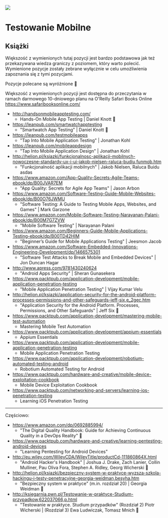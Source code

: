 [![](https://img.shields.io/badge/Facebook-%23TestowanieOprogramowania-blue.svg)](https://www.facebook.com/groups/TestowanieOprogramowania/)


# Testowanie Mobilne


## Książki
Większość z wymienionych tutaj pozycji jest bardzo podstawowa jak też przekazywana wiedza graniczy z poziomem, który warto polecić.
Wymienione pozycje zostały zebrane wyłącznie w celu umożliwienia zapoznania się z tymi pozycjami.

Pozycje polecane są wyróżnione 📖

Większość z wymienionych pozycji jest dostępna do przeczytania w ramach darmowego 10-dniowego planu na O'Reilly Safari Books Online
https://www.safaribooksonline.com/

* http://handsonmobileapptesting.com/
   * Hands-On Mobile App Testing | Daniel Knott  📖
* https://leanpub.com/smartwatchapptesting
   * "Smartwatch App Testing" | Daniel Knott  📖
* https://leanpub.com/testmobileapps
   * "Tap Into Mobile Application Testing" | Jonathan Kohl
* https://leanpub.com/mobileappdesign
   * "Tap Into Mobile Application Design" | Jonathan Kohl
* http://helion.pl/ksiazki/funkcjonalnosc-aplikacji-mobilnych-nowoczesne-standardy-ux-i-ui-jakob-nielsen-raluca-budiu,funmob.htm
   * "Funkcjonalność aplikacji mobilnych" | Jakob Nielsen, Raluca Buidu asdas
* https://www.amazon.com/App-Quality-Secrets-Agile-Teams-ebook/dp/B00JVAR7EM
   * "App Quality: Secrets for Agile App Teams" | Jason Arbon
* https://www.amazon.com/Software-Testing-Guide-Mobile-Websites-ebook/dp/B00O76JWMU
   * "Software Testing: A Guide to Testing Mobile Apps, Websites, and Games" | Mark Garzone
* https://www.amazon.com/Mobile-Software-Testing-Narayanan-Palani-ebook/dp/B00M7G7ZVW
   * "Mobile Software Testing" | Narayanan Palani
* https://www.amazon.com/Beginners-Guide-Mobile-Applications-Testing-ebook/dp/B00TD42HIM
   * "Beginner’s Guide for Mobile Applications Testing" | Jeesmon Jacob
* https://www.amazon.com/Software-Embedded-Innovations-Engineering-Development/dp/1466575301
   * "Software Test Attacks to Break Mobile and Embedded Devices" | Jon Duncan Hagar
* http://www.apress.com/9781430240624
   * "Android Apps Security" | Sheran Gunasekera
* https://www.packtpub.com/application-development/mobile-application-penetration-testing
   * "Mobile Application Penetration Testing" | Vijay Kumar Velu
* http://helion.pl/ksiazki/application-security-for-the-android-platform-processes-permissions-and-other-safeguards-jeff-six,e_2gec.htm
   * "Application Security for the Android Platform. Processes, Permissions, and Other Safeguards" | Jeff Six  📖
* https://www.packtpub.com/application-development/mastering-mobile-test-automation
   * Mastering Mobile Test Automation
* https://www.packtpub.com/application-development/appium-essentials
   * Appium Essentials
* https://www.packtpub.com/application-development/mobile-application-penetration-testing
   * Mobile Application Penetration Testing
* https://www.packtpub.com/application-development/robotium-automated-testing-android
   * Robotium Automated Testing for Android
* https://www.packtpub.com/hardware-and-creative/mobile-device-exploitation-cookbook
   * Mobile Device Exploitation Cookbook
* https://www.packtpub.com/networking-and-servers/learning-ios-penetration-testing
   * Learning iOS Penetration Testing

----
Częściowo:

* https://www.amazon.com/dp/0692885994/
   * "The Digital Quality Handbook: Guide for Achieving Continuous Quality in a DevOps Reality" 📖
* https://www.packtpub.com/hardware-and-creative/learning-pentesting-android-devices
   * "Learning Pentesting for Android Devices"
* http://eu.wiley.com/WileyCDA/WileyTitle/productCd-111860864X.html
   * "Android Hacker's Handbook" | Joshua J. Drake, Zach Lanier, Collin Mulliner, Pau Oliva Fora, Stephen A. Ridley, Georg Wicherski 📖
* http://helion.pl/ksiazki/bezpieczny-system-w-praktyce-wyzsza-szkola-hackingu-i-testy-penetracyjne-georgia-weidman,besyha.htm
   * "Bezpieczny system w praktyce" (m.in. rozdział 20) | Georgia Weidman  📖
* http://ksiegarnia.pwn.pl/Testowanie-w-praktyce-Studium-przypadkow,622037066,p.html
   * "Testowanie w praktyce. Studium przypadków" (Rozdział 2) Piotr Wicherski | (Rozdział 3) Ewa Ludwiczak, Tomasz Mnich 📖
